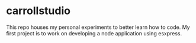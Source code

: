 # carrollstudio


This repo houses my personal experiments to better learn how to code. 
My first project is to work on developing a node application using esxpress.
